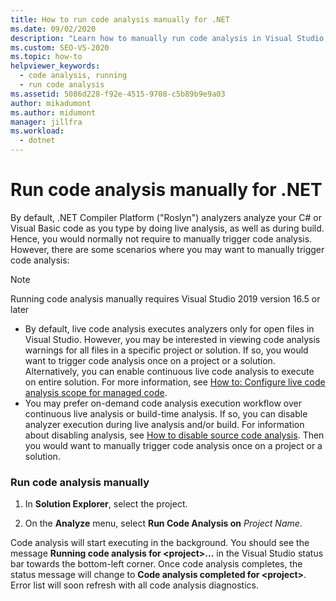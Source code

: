 ```yaml
---
title: How to run code analysis manually for .NET
ms.date: 09/02/2020
description: "Learn how to manually run code analysis in Visual Studio 2019 version 16.5 or later versions. See how to run Roslyn analyzers on C# or Visual Basic code."
ms.custom: SEO-VS-2020
ms.topic: how-to
helpviewer_keywords:
  - code analysis, running
  - run code analysis
ms.assetid: 5086d228-f92e-4515-9708-c5b89b9e9a03
author: mikadumont
ms.author: midumont
manager: jillfra
ms.workload:
  - dotnet
---
```

# Run code analysis manually for .NET
By default, .NET Compiler Platform ("Roslyn") analyzers analyze your C# or Visual Basic code as you type by doing live analysis, as well as during build. Hence, you would normally not require to manually trigger code analysis. However, there are some scenarios where you may want to manually trigger code analysis:

> [!NOTE]
> Running code analysis manually requires Visual Studio 2019 version 16.5 or later

- By default, live code analysis executes analyzers only for open files in Visual Studio. However, you may be interested in viewing code analysis warnings for all files in a specific project or solution. If so, you would want to trigger code analysis once on a project or a solution. Alternatively, you can enable continuous live code analysis to execute on entire solution. For more information, see [How to: Configure live code analysis scope for managed code](./configure-live-code-analysis-scope-managed-code.md).
- You may prefer on-demand code analysis execution workflow over continuous live analysis or build-time analysis. If so, you can disable analyzer execution during live analysis and/or build. For information about disabling analysis, see [How to disable source code analysis](disable-code-analysis.md). Then you would want to manually trigger code analysis once on a project or a solution.

### Run code analysis manually

1. In **Solution Explorer**, select the project.

2. On the **Analyze** menu, select **Run Code Analysis on** *Project Name*.

Code analysis will start executing in the background. You should see the message **Running code analysis for \<project>...** in the Visual Studio status bar towards the bottom-left corner. Once code analysis completes, the status message will change to **Code analysis completed for \<project>**. Error list will soon refresh with all code analysis diagnostics.
